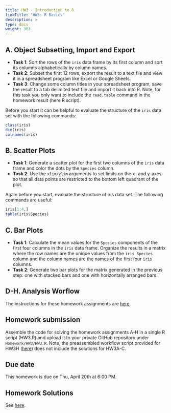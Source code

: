 ```yaml
---
title: HW3 - Introduction to R
linkTitle: "HW3: R Basics"
description: >
type: docs
weight: 303
---
```


## A. Object Subsetting, Import and Export

- __Task 1__: Sort the rows of the `iris` data frame by its first column and sort its columns alphabetically by column names.
- __Task 2__: Subset the first 12 rows, export the result to a text file and view it in a spreadsheet program like Excel or Google Sheets. 
- __Task 3__: Change some column titles in your spreadsheet program, save the result to a tab delimited text file and import it back into R. Note, for this task you only want to include the `read.table` command in the homework result (here R script).

Before you start it can be helpful to evaluate the structure of the `iris` data set with the following commands:
```r 
class(iris)
dim(iris)
colnames(iris)
```

## B. Scatter Plots
       
- __Task 1__: Generate a scatter plot for the first two columns of the `iris` data frame and color the dots by the `Species` column.
- __Task 2__: Use the `xlim/ylim` arguments to set limits on the x- and y-axes so that all data points are restricted to the bottom left quadrant of the plot. 

Again before you start, evaluate the structure of iris data set. The following commands are useful:
```r
iris[1:4,]
table(iris$Species)
```

## C. Bar Plots
        
- __Task 1__: Calculate the mean values for the `Species` components of the first four columns in the `iris` data frame. Organize the results in a matrix where the row names are the unique values from the `iris Species` column and the column names are the names of the first four `iris` columns. 
- __Task 2__: Generate two bar plots for the matrix generated in the previous step: one with stacked bars and one with horizontally arranged bars. 

## D-H. Analysis Worflow

The instructions for these homework assignments are [here](https://girke.bioinformatics.ucr.edu/GEN242/tutorials/rbasics/rbasics/#analysis-routine).

## Homework submission

Assemble the code for solving the homework assignments A-H in a single R script (HW3.R) and upload it to your private GitHub repository under `Homework/HW3/HW3.R`. Note, the preassembled workflow script provided for HW3H ([here](https://girke.bioinformatics.ucr.edu/GEN242/tutorials/rbasics/rbasics/#export-results-and-run-entire-exercise-as-script)) does not include the solutions for HW3A-C.

## Due date

This homework is due on Thu, April 20th at 6:00 PM.

## Homework Solutions

See [here](https://raw.githubusercontent.com/tgirke/GEN242/main/static/custom/hw_solutions/hw3_solution.R).
